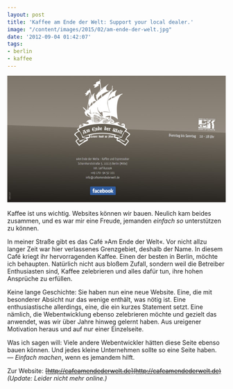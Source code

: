 ```yaml
---
layout: post
title: 'Kaffee am Ende der Welt: Support your local dealer.'
image: "/content/images/2015/02/am-ende-der-welt.jpg"
date: '2012-09-04 01:42:07'
tags:
- berlin
- kaffee
---
```



![Cafe am Ende der Welt](/content/images/2015/02/am-ende-der-welt.jpg)

Kaffee ist uns wichtig. Websites können wir bauen. Neulich kam beides zusammen, und es war mir eine Freude, jemanden *einfach so* unterstützen zu können.

In meiner Straße gibt es das Café »Am Ende der Welt«. Vor nicht allzu langer Zeit war hier verlassenes Grenzgebiet, deshalb der Name. In diesem Café kriegt ihr hervorragenden Kaffee. Einen der besten in Berlin, möchte ich behaupten. Natürlich nicht aus bloßem Zufall, sondern weil die Betreiber Enthusiasten sind, Kaffee zelebrieren und alles dafür tun, ihre hohen Ansprüche zu erfüllen.

Keine lange Geschichte: Sie haben nun eine neue Website. Eine, die mit besonderer Absicht nur das wenige enthält, was nötig ist. Eine enthusiastische allerdings, eine, die ein kurzes Statement setzt. Eine nämlich, die Webentwicklung ebenso zelebrieren möchte und gezielt das anwendet, was wir über Jahre hinweg gelernt haben. Aus ureigener Motivation heraus und auf nur einer Einzelseite.

Was ich sagen will: Viele andere Webentwickler hätten diese Seite ebenso bauen können. Und jedes kleine Unternehmen sollte so eine Seite haben.  
 — *Einfach machen*, wenn es jemandem hilft.

Zur Website: ~~[http://cafeamendederwelt.de](http://cafeamendederwelt.de)~~ _(Update: Leider nicht mehr online.)_


